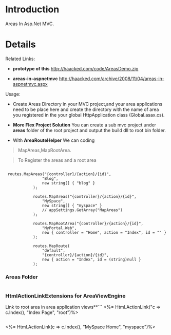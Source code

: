 # Introduction #

Areas In Asp.Net MVC.


# Details #

Related Links:

  * **prototype of this** http://haacked.com/code/AreasDemo.zip

  * **areas-in-aspnetmvc** http://haacked.com/archive/2008/11/04/areas-in-aspnetmvc.aspx

Usage:

  * Create Areas Directory in your MVC project,and your area applications need to be place here and create the directory with the name of area you registered in the your global HttpApplication class (Global.asax.cs).

  * **More Flex Project Solution** You can create a sub mvc project under **areas** folder of the root project and output the build dll to root bin folder.

  * With **AreaRouteHelper** We can coding

> MapAreas,MapRootArea.

> To Register the areas and a root area

```

 routes.MapAreas("{controller}/{action}/{id}",
                "Blog",
                new string[] { "blog" }
            );

            routes.MapAreas("{controller}/{action}/{id}",
                "MySpace",
                new string[] { "myspace" }
                // appSettings.GetArray("MapAreas")
            );

            routes.MapRootArea("{controller}/{action}/{id}",
                "MyPortal.Web",
                new { controller = "Home", action = "Index", id = "" }
            );

            routes.MapRoute(
                "default",
                "{controller}/{action}/{id}",
                new { action = "Index", id = (string)null }
            );
```

### Areas Folder ###

<img src='http://myextensions.googlecode.com/svn/trunk/Samples/images/areaviewengine.jpg' alt='' />

### HtmlActionLinkExtensions for AreaViewEngine ###

Link to root area in area application views**```
<%= Html.ActionLink<HomeController>("c => c.Index(), "Index Page", "root")%>
```** **Link to an area application action view**
```
<%= Html.ActionLink<MySpaceController>(c => c.Index(), "MySpace Home", "myspace")%>
```